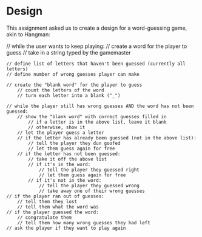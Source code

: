 # Design

This assignment asked us to create a design for a word-guessing game, akin to Hangman:

// while the user wants to keep playing:
    // create a word for the player to guess
        // take in a string typed by the gamemaster

    // define list of letters that haven't been guessed (currently all letters)
    // define number of wrong guesses player can make

    // create the "blank word" for the player to guess
        // count the letters of the word
        // turn each letter into a blank ("_")
    
    // while the player still has wrong guesses AND the word has not been guessed:
        // show the "blank word" with correct guesses filled in
            // if a letter is in the above list, leave it blank
            // otherwise, show it
        // let the player guess a letter
        // if the letter has already been guessed (not in the above list):
            // tell the player they dun goofed
            // let them guess again for free
        // if the letter has not been guessed:
            // take it off the above list
            // if it's in the word:
                // tell the player they guessed right
                // let them guess again for free
            // if it's not in the word:
                // tell the player they guessed wrong
                // take away one of their wrong guesses
    // if the player ran out of guesses:
        // tell them they lost
        // tell them what the word was
    // if the player guessed the word:
        // congratulate them
        // tell them how many wrong guesses they had left
    // ask the player if they want to play again